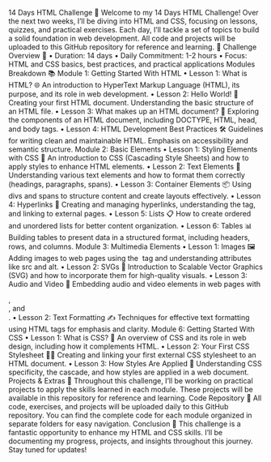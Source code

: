 14 Days HTML Challenge 🚀
Welcome to my 14 Days HTML Challenge! Over the next two weeks, I’ll be diving into HTML and CSS, focusing on lessons, quizzes, and practical exercises. Each day, I’ll tackle a set of topics to build a solid foundation in web development. All code and projects will be uploaded to this GitHub repository for reference and learning. 📁
Challenge Overview 📅
•	Duration: 14 days
•	Daily Commitment: 1-2 hours
•	Focus: HTML and CSS basics, best practices, and practical applications
Modules Breakdown 📚
Module 1: Getting Started With HTML
•	Lesson 1: What is HTML? 🌐
An introduction to HyperText Markup Language (HTML), its purpose, and its role in web development.
•	Lesson 2: Hello World! 👋
Creating your first HTML document. Understanding the basic structure of an HTML file.
•	Lesson 3: What makes up an HTML document? 📄
Exploring the components of an HTML document, including DOCTYPE, HTML, head, and body tags.
•	Lesson 4: HTML Development Best Practices 🛠️
Guidelines for writing clean and maintainable HTML. Emphasis on accessibility and semantic structure.
Module 2: Basic Elements
•	Lesson 1: Styling Elements with CSS 🎨
An introduction to CSS (Cascading Style Sheets) and how to apply styles to enhance HTML elements.
•	Lesson 2: Text Elements 📝
Understanding various text elements and how to format them correctly (headings, paragraphs, spans).
•	Lesson 3: Container Elements 📦
Using divs and spans to structure content and create layouts effectively.
•	Lesson 4: Hyperlinks 🔗
Creating and managing hyperlinks, understanding the <a> tag, and linking to external pages.
•	Lesson 5: Lists 📋
How to create ordered and unordered lists for better content organization.
•	Lesson 6: Tables 📊
Building tables to present data in a structured format, including headers, rows, and columns.
Module 3: Multimedia Elements
•	Lesson 1: Images 🖼️
Adding images to web pages using the <img> tag and understanding attributes like src and alt.
•	Lesson 2: SVGs 🔺
Introduction to Scalable Vector Graphics (SVG) and how to incorporate them for high-quality visuals.
•	Lesson 3: Audio and Video 🎥
Embedding audio and video elements in web pages with <audio> and <video> tags.
•	Lesson 4: Embedding External Content 🌍
Using iframes to embed external content like Google Maps or YouTube videos.
Module 4: User Input
•	Lesson 1: Forms in HTML 📝
Understanding the structure and purpose of forms, and how they facilitate user input.
•	Lesson 2: Input Types 🆕
Exploring various input types (text, password, checkbox, radio) and their appropriate use cases.
•	Lesson 3: Advanced Input Types ⚙️
Working with advanced input types, such as date pickers and file uploads, for enhanced user interaction.
•	Lesson 4: Validation & Other Attributes ✅
Implementing form validation using attributes like required and pattern to ensure data integrity.
Module 5: Advanced HTML
 •	Lesson 1: Semantic HTML 📖
The importance of using semantic tags for better SEO and accessibility. Learning about elements like <article>, <section>, and <nav>.
•	Lesson 2: Text Formatting ✍️
Techniques for effective text formatting using HTML tags for emphasis and clarity.
Module 6: Getting Started With CSS
•	Lesson 1: What is CSS? 🎉
An overview of CSS and its role in web design, including how it complements HTML.
•	Lesson 2: Your First CSS Stylesheet 🧑‍🎨
Creating and linking your first external CSS stylesheet to an HTML document.
•	Lesson 3: How Styles Are Applied 📏
Understanding CSS specificity, the cascade, and how styles are applied in a web document.
Projects & Extras 🌟
Throughout this challenge, I’ll be working on practical projects to apply the skills learned in each module. These projects will be available in this repository for reference and learning.
Code Repository 📁
All code, exercises, and projects will be uploaded daily to this GitHub repository. You can find the complete code for each module organized in separate folders for easy navigation.
Conclusion 🏁
This challenge is a fantastic opportunity to enhance my HTML and CSS skills. I’ll be documenting my progress, projects, and insights throughout this journey. Stay tuned for updates!

